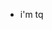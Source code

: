 - i'm tq

<!---
detrone/detrone is a ✨ special ✨ repository because its `README.md` (this file) appears on your GitHub profile.
You can click the Preview link to take a look at your changes.
--->
